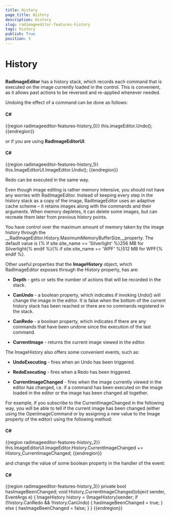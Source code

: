 ```yaml
---
title: History
page_title: History
description: History
slug: radimageeditor-features-history
tags: history
publish: True
position: 3
---
```


# History



## 

__RadImageEditor__ has a history stack, which records each command that is executed on the image currently loaded in the control. This is convenient, as it allows past actions to be reversed and re-applied whenever needed.

Undoing the effect of a command can be done as follows:

#### __C#__

{{region radimageeditor-features-history_0}}
	this.imageEditor.Undo();
	{{endregion}}



or if you are using __RadImageEditorUI__:

#### __C#__

{{region radimageeditor-features-history_1}}
	this.ImageEditorUI.ImageEditor.Undo();
	{{endregion}}



Redo can be executed in the same way.

Even though image editing is rather memory intensive, you should not have any worries with RadImageEditor. Instead of keeping every step in the history stack as a copy of the image, RadImageEditor uses an adaptive cache scheme – it retains images along with the commands and their arguments. When memory depletes, it can delete some images, but can recreate them later from previous history points.

You have control over the maximum amount of memory taken by the image history through the __RadImageEditor.History.MaximumMemoryBufferSize__property. The default value is {% if site.site_name == 'Silverlight' %}256 MB for Silverlight{% endif %}{% if site.site_name == 'WPF' %}512 MB for WPF{% endif %}.

Other useful properties that the __ImageHistory__ object, which RadImageEditor exposes through the History property, has are:

* __Depth__ - gets or sets the number of actions that will be recorded in the stack.

* __CanUndo__ - a boolean property, which indicates if invoking Undo() will change the image in the editor. It is false when the bottom of the current history stack has been reached or there are no commands registered in the stack.

* __CanRedo__ - a boolean property, which indicates if there are any commands that have been undone since the execution of the last command.

* __CurrentImage__ - returns the current image viewed in the editor.

The ImageHistory also offers some convenient events, such as:

* __UndoExecuting__ - fires when an Undo has been triggered.

* __RedoExecuting__ - fires when a Redo has been triggered.

* __CurrentImageChanged__ - fires when the image currently viewed in the editor has changed, i.e. if a command has been executed on the image loaded in the editor or the image has been changed all together.

For example, if you subscribe to the CurrentImageChanged in the following way, you will be able to tell if the current image has been changed (either using the OpenImageCommand or by assigning a new value to the Image property of the editor) using the following method:



#### __C#__

{{region radimageeditor-features-history_2}}
	this.ImageEditorUI.ImageEditor.History.CurrentImageChanged += History_CurrentImageChanged;
	{{endregion}}



and change the value of some boolean property in the handler of the event:

#### __C#__

{{region radimageeditor-features-history_3}}
	private bool hasImageBeenChanged;
	void History_CurrentImageChanged(object sender, EventArgs e)
	{
	   ImageHistory history = (ImageHistory)sender;
	   if (!history.CanRedo && !history.CanUndo)
	   {
	      hasImageBeenChanged = true;
	   }
	   else
	   {
	      hasImageBeenChanged = false;
	   }
	}
	{{endregion}}





